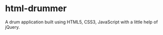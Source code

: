 # html-drummer
A drum application built using HTML5, CSS3, JavaScript with a little help of jQuery.
